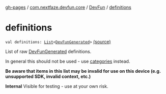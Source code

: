 [gh-pages](../../index.md) / [com.nextfaze.devfun.core](../index.md) / [DevFun](index.md) / [definitions](./definitions.md)

# definitions

`val definitions: `[`List`](https://kotlinlang.org/api/latest/jvm/stdlib/kotlin.collections/-list/index.html)`<`[`DevFunGenerated`](../../com.nextfaze.devfun.generated/-dev-fun-generated/index.md)`>` [(source)](https://github.com/NextFaze/dev-fun/tree/master/devfun/src/main/java/com/nextfaze/devfun/core/DevFun.kt#L508)

List of raw [DevFunGenerated](../../com.nextfaze.devfun.generated/-dev-fun-generated/index.md) definitions.

In general this should not be used - use [categories](categories.md) instead.

**Be aware that items in this list may be invalid for use on this device (e.g. unsupported SDK, invalid context, etc.)**

**Internal**
Visible for testing - use at your own risk.

